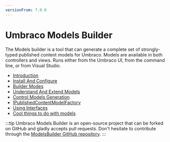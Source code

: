 ```yaml
---
versionFrom: 7.0.0
---
```


# Umbraco Models Builder

The Models builder is a tool that can generate a complete set of strongly-typed published content models for Umbraco. Models are available in both controllers and views. Runs either from the Umbraco UI, from the command line, or from Visual Studio.

* [Introduction](Introduction.md)
* [Install And Configure](Install-And-Configure.md)
* [Builder Modes](Builder-Modes.md)
* [Understand And Extend Models](Understand-And-Extend.md)
* [Control Models Generation](Control-Generation.md)
* [IPublishedContentModelFactory](IPublishedContentModelFactory.md)
* [Using Interfaces](Using-Interfaces.md)
* [Cool things to do with models](CoolThingsWithModels.md)

:::tip
Umbraco Models Builder is an open-source project that can be forked on GitHub and gladly accepts pull requests. Don't hesitate to contribute through the [ModelsBuilder GitHub repository](https://github.com/zpqrtbnk/Zbu.ModelsBuilder).
:::
